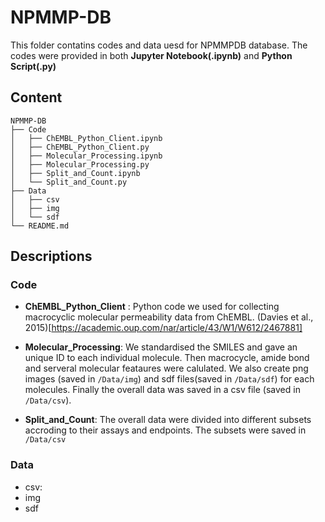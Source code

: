 # NPMMP-DB

This folder contatins codes and data uesd for NPMMPDB database. 
The codes were provided in both **Jupyter Notebook(.ipynb)** and **Python Script(.py)**

## Content
```
NPMMP-DB
├── Code
│   ├── ChEMBL_Python_Client.ipynb
│   ├── ChEMBL_Python_Client.py
│   ├── Molecular_Processing.ipynb
│   ├── Molecular_Processing.py
│   ├── Split_and_Count.ipynb
│   └── Split_and_Count.py
├── Data
│   ├── csv
│   ├── img
│   └── sdf
└── README.md
```

## Descriptions

### Code

- **ChEMBL_Python_Client** : Python code we used for collecting macrocyclic molecular permeability data from ChEMBL. (Davies et al., 2015)[https://academic.oup.com/nar/article/43/W1/W612/2467881]
  
- **Molecular_Processing**: We standardised the SMILES and gave an unique ID to each individual molecule. Then macrocycle, amide bond and serveral molecular feataures were calulated. We also create png images (saved in `/Data/img`) and sdf files(saved in `/Data/sdf`) for each molecules. Finally the overall data was saved in a csv file (saved in `/Data/csv`).
  
- **Split_and_Count**: The overall data were divided into different subsets accroding to their assays and endpoints. The subsets were saved in `/Data/csv`

### Data

- csv:
- img
- sdf

